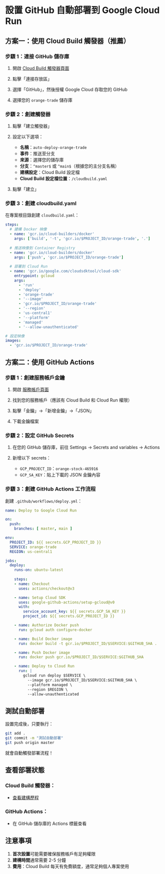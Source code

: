 # 設置 GitHub 自動部署到 Google Cloud Run

## 方案一：使用 Cloud Build 觸發器（推薦）

### 步驟 1：連接 GitHub 儲存庫

1. 開啟 [Cloud Build 觸發器頁面](https://console.cloud.google.com/cloud-build/triggers?project=orange-stock-465916)

2. 點擊「連接存放區」

3. 選擇「GitHub」，然後授權 Google Cloud 存取您的 GitHub

4. 選擇您的 `orange-trade` 儲存庫

### 步驟 2：創建觸發器

1. 點擊「建立觸發器」

2. 設定以下選項：
   - **名稱**：`auto-deploy-orange-trade`
   - **事件**：推送至分支
   - **來源**：選擇您的儲存庫
   - **分支**：`^master$` 或 `^main$`（根據您的主分支名稱）
   - **建構設定**：Cloud Build 設定檔
   - **Cloud Build 設定檔位置**：`/cloudbuild.yaml`

3. 點擊「建立」

### 步驟 3：創建 cloudbuild.yaml

在專案根目錄創建 `cloudbuild.yaml`：

```yaml
steps:
  # 建構 Docker 映像
  - name: 'gcr.io/cloud-builders/docker'
    args: ['build', '-t', 'gcr.io/$PROJECT_ID/orange-trade', '.']
  
  # 推送映像到 Container Registry
  - name: 'gcr.io/cloud-builders/docker'
    args: ['push', 'gcr.io/$PROJECT_ID/orange-trade']
  
  # 部署到 Cloud Run
  - name: 'gcr.io/google.com/cloudsdktool/cloud-sdk'
    entrypoint: gcloud
    args:
      - 'run'
      - 'deploy'
      - 'orange-trade'
      - '--image'
      - 'gcr.io/$PROJECT_ID/orange-trade'
      - '--region'
      - 'us-central1'
      - '--platform'
      - 'managed'
      - '--allow-unauthenticated'

# 設定映像
images:
  - 'gcr.io/$PROJECT_ID/orange-trade'
```

## 方案二：使用 GitHub Actions

### 步驟 1：創建服務帳戶金鑰

1. 開啟 [服務帳戶頁面](https://console.cloud.google.com/iam-admin/serviceaccounts?project=orange-stock-465916)

2. 找到您的服務帳戶（應該有 Cloud Build 和 Cloud Run 權限）

3. 點擊「金鑰」→「新增金鑰」→「JSON」

4. 下載金鑰檔案

### 步驟 2：設定 GitHub Secrets

1. 在您的 GitHub 儲存庫，前往 Settings → Secrets and variables → Actions

2. 新增以下 secrets：
   - `GCP_PROJECT_ID`：`orange-stock-465916`
   - `GCP_SA_KEY`：貼上下載的 JSON 金鑰內容

### 步驟 3：創建 GitHub Actions 工作流程

創建 `.github/workflows/deploy.yml`：

```yaml
name: Deploy to Google Cloud Run

on:
  push:
    branches: [ master, main ]

env:
  PROJECT_ID: ${{ secrets.GCP_PROJECT_ID }}
  SERVICE: orange-trade
  REGION: us-central1

jobs:
  deploy:
    runs-on: ubuntu-latest
    
    steps:
    - name: Checkout
      uses: actions/checkout@v3

    - name: Setup Cloud SDK
      uses: google-github-actions/setup-gcloud@v0
      with:
        service_account_key: ${{ secrets.GCP_SA_KEY }}
        project_id: ${{ secrets.GCP_PROJECT_ID }}

    - name: Authorize Docker push
      run: gcloud auth configure-docker

    - name: Build Docker image
      run: docker build -t gcr.io/$PROJECT_ID/$SERVICE:$GITHUB_SHA .

    - name: Push Docker image
      run: docker push gcr.io/$PROJECT_ID/$SERVICE:$GITHUB_SHA

    - name: Deploy to Cloud Run
      run: |
        gcloud run deploy $SERVICE \
          --image gcr.io/$PROJECT_ID/$SERVICE:$GITHUB_SHA \
          --platform managed \
          --region $REGION \
          --allow-unauthenticated
```

## 測試自動部署

設置完成後，只要執行：

```bash
git add .
git commit -m "測試自動部署"
git push origin master
```

就會自動觸發部署流程！

## 查看部署狀態

### Cloud Build 觸發器：
- [查看建構歷程](https://console.cloud.google.com/cloud-build/builds?project=orange-stock-465916)

### GitHub Actions：
- 在 GitHub 儲存庫的 Actions 標籤查看

## 注意事項

1. **首次設置**可能需要確保服務帳戶有足夠權限
2. **建構時間**通常需要 2-5 分鐘
3. **費用**：Cloud Build 每天有免費額度，通常足夠個人專案使用 